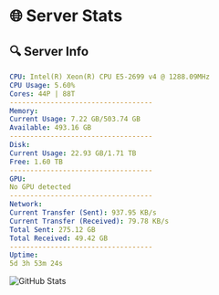 # 🌐 Server Stats
## 🔍 Server Info
```yaml
CPU: Intel(R) Xeon(R) CPU E5-2699 v4 @ 1288.09MHz
CPU Usage: 5.60%
Cores: 44P | 88T
-----------------------------------
Memory:
Current Usage: 7.22 GB/503.74 GB
Available: 493.16 GB
-----------------------------------
Disk:
Current Usage: 22.93 GB/1.71 TB
Free: 1.60 TB
-----------------------------------
GPU:
No GPU detected
-----------------------------------
Network:
Current Transfer (Sent): 937.95 KB/s
Current Transfer (Received): 79.78 KB/s
Total Sent: 275.12 GB
Total Received: 49.42 GB
-----------------------------------
Uptime:
5d 3h 53m 24s
```
![GitHub Stats](https://img.shields.io/badge/Updated-2025-04-24_21:02:12-blue)